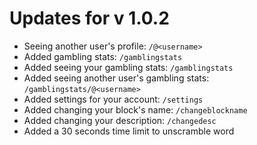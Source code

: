 # Updates for v 1.0.2

- Seeing another user's profile: `/@<username>`
- Added gambling stats: `/gamblingstats`
- Added seeing your gambling stats: `/gamblingstats`
- Added seeing another user's gambling stats: `/gamblingstats/@<username>`
- Added settings for your account: `/settings`
- Added changing your block's name: `/changeblockname`
- Added changing your description: `/changedesc`
- Added a 30 seconds time limit to unscramble word